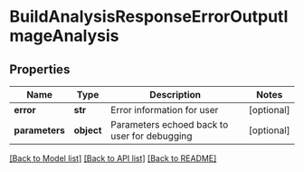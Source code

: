 # BuildAnalysisResponseErrorOutputImageAnalysis

## Properties
Name | Type | Description | Notes
------------ | ------------- | ------------- | -------------
**error** | **str** | Error information for user | [optional]
**parameters** | **object** | Parameters echoed back to user for debugging | [optional]

[[Back to Model list]](../README.md#documentation-for-models) [[Back to API list]](../README.md#documentation-for-api-endpoints) [[Back to README]](../README.md)

